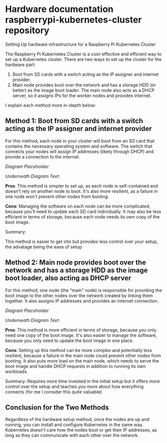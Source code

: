 # Hardware documentation raspberrypi-kubernetes-cluster repository

Setting Up hardware infrastructure for a Raspberry Pi Kubernetes Cluster

The Raspberry Pi Kubernetes Cluster is a cost-effective and efficient way to set up a Kubernetes cluster. There are two ways to set up the cluster for the hardware part:

1. Boot from SD cards with a switch acting as the IP assigner and internet provider.
2. Main node provides boot over the network and has a storage HDD (or better) as the image boot loader. The main node also acts as a DHCP server, so it assigns IPs for the worker nodes and provides internet.

I explain each method more in-depth below:

## Method 1: Boot from SD cards with a switch acting as the IP assigner and internet provider

For this method, each node in your cluster will boot from an SD card that contains the necessary operating system and software. The switch that connects your nodes will assign IP addresses (likely through DHCP) and provide a connection to the internet.

_Diagram Placeholder_

_Underneath Diagram Text_:

**Pros**: This method is simpler to set up, as each node is self-contained and doesn't rely on another node to boot. It's also more resilient, as a failure in one node won't prevent other nodes from booting.

**Cons**: Managing the software on each node can be more complicated, because you'll need to update each SD card individually. It may also be less efficient in terms of storage, because each node needs its own copy of the boot image.

Summary:

This method is easier to get into but provides less control over your setup, the advatage being the ease of setup

## Method 2: Main node provides boot over the network and has a storage HDD as the image boot loader, also acting as DHCP server

For this method, one node (the "main" node) is responsible for providing the boot image to the other nodes over the network created by linking them together. It also assigns IP addresses and provides an internet connection.

_Diagram Placeholder_

_Underneath Diagram Text_:

**Pros**: This method is more efficient in terms of storage, because you only need one copy of the boot image. It's also easier to manage the software, because you only need to update the boot image in one place.

**Cons**: Setting up this method can be more complex and potentially less resilient, because a failure in the main node could prevent other nodes from booting. It also puts more load on the main node, which needs to serve the boot image and handle DHCP requests in addition to running its own workloads.

Summary:
Requires more time invested in the initial setup but it offers more control over the setup and teaches you more about how everything connects (for me I consider this quite valuable)

## Conclusion for the Two Methods

Regardless of the hardware setup method, once the nodes are up and running, you can install and configure Kubernetes in the same way. Kubernetes doesn't care how the nodes boot or get their IP addresses, as long as they can communicate with each other over the network.
